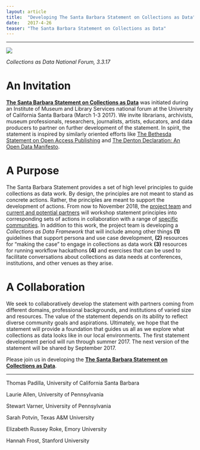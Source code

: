 ```yaml
---
layout: article
title:  "Developing The Santa Barbara Statement on Collections as Data"
date:   2017-4-26 
teaser: "The Santa Barbara Statement on Collections as Data"
---
```

---
![](http://collectionsasdata.github.io/affinity.gif)

*Collections as Data National Forum, 3.3.17* 

# An Invitation
[**The Santa Barbara Statement on Collections as Data**](https://collectionsasdata.github.io/statement/) was initiated during an Institute of Museum and Library Services national forum at the University of California Santa Barbara (March 1-3 2017). We invite librarians, archivists, museum professionals, researchers, journalists, artists, educators, and data producers to partner on further development of the statement. In spirit, the statement is inspired by similarly oriented efforts like [The Bethesda Statement on Open Access Publishing](http://legacy.earlham.edu/~peters/fos/bethesda.htm) and [The Denton Declaration: An Open Data Manifesto](https://openaccess.unt.edu/denton-declaration).

# A Purpose
The Santa Barbara Statement provides a set of high level principles to guide collections as data work. By design, the principles are not meant to stand as concrete actions. Rather, the principles are meant to support the development of actions. From now to November 2018, the [project team](https://collectionsasdata.github.io/team/) and [current and potential partners](https://collectionsasdata.github.io/partners/) will workshop statement principles into corresponding sets of actions in collaboration with a range of [specific communities](https://collectionsasdata.github.io/events/). In addition to this work, the project team is developing a *Collections as Data Framework* that will include among other things **(1)** guidelines that support persona and use case development, **(2)** resources for “making the case” to engage in collections as data work **(3)** resources for running workflow hackathons **(4)** and exercises that can be used to facilitate conversations about collections as data needs at conferences, institutions, and other venues as they arise.  

# A Collaboration

We seek to collaboratively develop the statement with partners coming from different domains, professional backgrounds, and institutions of varied size and resources. The value of the statement depends on its ability to reflect diverse community goals and aspirations. Ultimately, we hope that the statement will provide a foundation that guides us all as we explore what collections as data looks like in our local environments. The first statement development period will run through summer 2017. The next version of the statement will be shared by September 2017.

Please join us in developing the [**The Santa Barbara Statement on Collections as Data**](https://collectionsasdata.github.io/statement/). 

---
Thomas Padilla, University of California Santa Barbara

Laurie Allen, University of Pennsylvania

Stewart Varner, University of Pennsylvania

Sarah Potvin, Texas A&M University

Elizabeth Russey Roke, Emory University

Hannah Frost, Stanford University 

